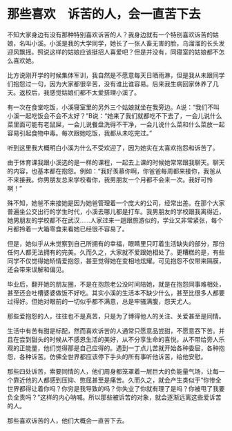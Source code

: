 # 那些喜欢　诉苦的人，会一直苦下去

不知大家身边有没有那种特别喜欢诉苦的人？我身边就有一个特别喜欢诉苦的姑娘，名叫小溪。小溪是我的大学同学，她长了一张人畜无害的脸，乌溜溜的长头发迎风飘摇。照说这样的姑娘应该挺招人喜爱吧？但是并没有，同寝室的姑娘都不怎么喜欢她。 

比方说刚开学的时候集体军训，我自然是不愿意每天日晒雨淋，但是我从未跟同学们抱怨过一句，因为大家都很辛苦，没有谁比谁容易。后来我生病回家休养了几天。返校后，我感觉姑娘们都不太爱搭理小溪了。 

有一次在食堂吃饭，小溪寝室里的另外三个姑娘就坐在我旁边。A说：“我们不叫小溪一起吃饭会不会不太好？”B说：“她来了我们就都吃不下去了，一会儿说什么菜里面可能有老鼠屎，一会儿说餐盘洗得不干净，一会儿说什么菜和什么菜放一起容易引起食物中毒。每次跟她吃饭，我都从未吃完过。” 

听到这里我大概明白小溪为什么不受欢迎了，因为她实在太喜欢抱怨和诉苦了。 

由于体育课我跟小溪选的是一样的课程，一起去上课的时候她常常跟我聊天。聊天的内容，也基本都在抱怨。例如：“我好羡慕你啊，你爸爸每周都来接你，我爸从不来接我。你男朋友总来学校看你，我男朋友一个月都不会来一次。我好可怜啊！” 

殊不知，她爸不来接她是因为她爸管理着一个庞大的公司，经常出差。在那个大家普遍坐公交出行的学生时代，小溪去哪儿都是打车。我男朋友的学校跟我离得近，她男朋友的学校都不在武汉……人家过来一趟跟旅游似的，学业又非常紧张，每个月都拎着一大箱零食来看她已经很不容易了。 

但是，她似乎从未觉察到自己所拥有的幸福，眼睛里只盯着生活缺失的部分，那份任何人都无法拥有的完美。久而久之，大家就不爱跟她相处了。更糟糕的是，有些同学不仅觉得她矫情爱抱怨，甚至觉得她在变相地炫耀。可见抱怨不仅带来隔膜，还会带来误解和偏见。 

毕业后，翻开她的朋友圈，不是在抱怨老公没时间陪她，就是在抱怨同事难相处，甚至还会吐槽婆婆做饭不好吃。其实小溪的生活本不缺少什么，甚至比很多人都要过得好。但她对眼前的一切似乎都不满意，总是牢骚满腹，怨天尤人。 

那些爱抱怨的人，往往也不是真苦，只是为了博得他人的关注、关爱甚至是同情。 

生活中有苦有甜是标配，然而喜欢诉苦的人通常只愿意品尝甜，不愿意吞下苦。并且在尝到甜头的时候从不感恩生活的美好，从不分享生命的喜悦，从不带给旁人乐观的正能量，他们觉得那是自己应得的。遇到一丁点儿苦就开始各种委屈，各种抱怨，各种诉苦。仿佛全世界都应该停下手头的所有事听他诉苦，给他安慰。 

那些四处诉苦，索要同情的人，他们周身都笼罩着一层巨大的负能量气场，让每一个靠近他的人都感到压抑、憋屈甚至是痛苦。久而久之，就会产生类似于“你惨全世界都得让着你吗？你穷是我导致的吗？你失业了你就有理了是吗？你被甩了我要负全责吗？”这样的内心呐喊。所以那些被诉苦的对象，就会逐渐远离这些爱诉苦的人。 

那些喜欢诉苦的人，他们大概会一直苦下去。